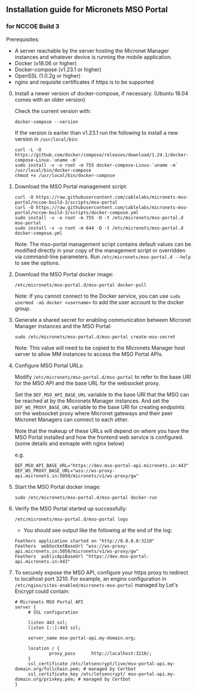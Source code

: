 ## Installation guide for Micronets MSO Portal

### for NCCOE Build 3

Prerequisites:

* A server reachable by the server hosting the Micronet Manager instances
   and whatever device is running the mobile application.
* Docker (v18.06 or higher)
* Docker-compose (v1.23.1 or higher)
* OpenSSL (1.0.2g or higher)
* nginx and requisite certificates if https is to be supported


0. Install a newer version of docker-compose, if necessary. (Ubuntu 18.04 comes with an older version)

   Check the current version with:
   ```
   docker-compose --version
   ```
   
   If the version is earlier than v1.23.1 run the following to install a new version in `/usr/local/bin`:

   ```
   curl -L -O https://github.com/docker/compose/releases/download/1.24.1/docker-compose-Linux-`uname -m`
   sudo install -v -o root -m 755 docker-compose-Linux-`uname -m` /usr/local/bin/docker-compose
   chmod +x /usr/local/bin/docker-compose
   ```

0. Download the MSO Portal management script:

   ```
   curl -O https://raw.githubusercontent.com/cablelabs/micronets-mso-portal/nccoe-build-3/scripts/mso-portal
   curl -O https://raw.githubusercontent.com/cablelabs/micronets-mso-portal/nccoe-build-3/scripts/docker-compose.yml
   sudo install -v -o root -m 755 -D -t /etc/micronets/mso-portal.d mso-portal
   sudo install -v -o root -m 644 -D -t /etc/micronets/mso-portal.d docker-compose.yml
   ```

    Note: The mso-portal management script contains default values can be modified directly in your 
    copy of the management script or overridden via command-line parameters. Run 
    `/etc/micronets/mso-portal.d --help` to see the options.

0. Download the MSO Portal docker image:

   ```
   /etc/micronets/mso-portal.d/mso-portal docker-pull
   ```

   Note: If you cannot connect to the Docker service, you can use 
         `sudo usermod -aG docker <username>` to add the user account to the docker group.

0. Generate a shared secret for enabling communication between Micronet Manager instances and the MSO Portal:

   ```
   sudo /etc/micronets/mso-portal.d/mso-portal create-mso-secret
   ```

   Note: This value will need to be copied to the Micronets Manager host server to 
         allow MM instances to access the MSO Portal APIs.

0. Configure MSO Portal URLs:
 
   Modify `/etc/micronets/mso-portal.d/mso-portal` to refer to the base URI for the MSO API
   and the base URL for the websocket proxy. 

   Set the `DEF_MSO_API_BASE_URL` variable to the base URI that the MSO can be reached at by 
   the Micronets Manager instances. And set the `DEF_WS_PROXY_BASE_URL` variable to the base 
   URI for creating endpoints on the websocket proxy where Micronet gateways and their peer 
   Micronet Managers can connect to each other. 
   
   Note that the makeup of these URLs will depend on where you have the MSO Portal 
   installed and how the frontend web service is configured. (some details and exmaple with 
   nginx below)

   e.g.
   ```
   DEF_MSO_API_BASE_URL="https://dev.mso-portal-api.micronets.in:443"
   DEF_WS_PROXY_BASE_URL="wss://ws-proxy-api.micronets.in:5050/micronets/v1/ws-proxy/gw"
   ```
   
0. Start the MSO Portal docker image:

   ```
   sudo /etc/micronets/mso-portal.d/mso-portal docker-run
   ```

0. Verify the MSO Portal started up successfully:

   ```
   /etc/micronets/mso-portal.d/mso-portal logs
   ```

   - You should see output like the following at the end of the log:

    ```
    Feathers application started on "http://0.0.0.0:3210"
    Feathers  webSocketBaseUrl "wss://ws-proxy-api.micronets.in:5050/micronets/v1/ws-proxy/gw"
    Feathers  publicApiBaseUrl "https://dev.mso-portal-api.micronets.in:443"
    ```

0. To securely expose the MSO API, configure your https proxy to redirect to localhost port
   3210. For example, an enginx configuration in `/etc/nginx/sites-enabled/micronets-mso-portal` 
   managed by Let's Encrypt could contain:
   
   ```
   # Micronets MSO Portal API
   server {
        # SSL configuration
        
        listen 443 ssl;
        listen [::]:443 ssl;

        server_name mso-portal-api.my-domain.org;

        location / {
                proxy_pass      http://localhost:3210/;
        }
        ssl_certificate /etc/letsencrypt/live/mso-portal-api.my-domain.org/fullchain.pem; # managed by Certbot
        ssl_certificate_key /etc/letsencrypt/ mso-portal-api.my-domain.org/privkey.pem; # managed by Certbot
   }
```

